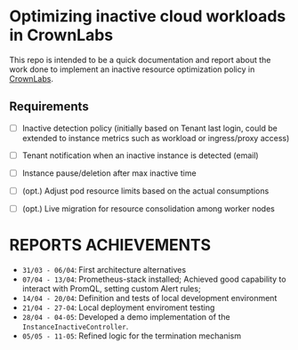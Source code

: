 # Optimizing inactive cloud workloads in CrownLabs
This repo is intended to be a quick documentation and report about the work done to implement an inactive resource optimization policy in [CrownLabs](https://github.com/netgroup-polito/CrownLabs).

## Requirements
- [ ] Inactive detection policy (initially based on Tenant last login, could be extended to instance metrics such as workload or ingress/proxy access)
- [ ] Tenant notification when an inactive instance is detected (email)
- [ ] Instance pause/deletion after max inactive time
- [ ] (opt.) Adjust pod resource limits based on the actual consumptions 
- [ ] (opt.) Live migration for resource consolidation among worker nodes


# REPORTS ACHIEVEMENTS
- `31/03 - 06/04`: First architecture alternatives
- `07/04 - 13/04`: Prometheus-stack installed; Achieved good capability to interact with PromQL, setting custom Alert rules;
- `14/04 - 20/04`: Definition and tests of local development environment
- `21/04 - 27-04`: Local deployment enviroment testing
- `28/04 - 04-05`: Developed a demo implementation of the `InstanceInactiveController`.
- `05/05 - 11-05`: Refined logic for the termination mechanism


